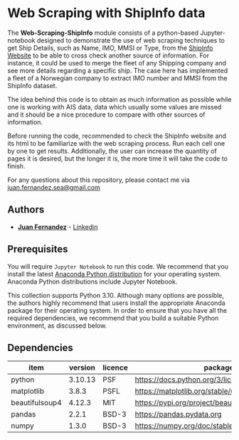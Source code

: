 # Web Scraping with ShipInfo data

The **Web-Scraping-ShipInfo** module consists of a python-based Jupyter-notebook 
designed to demonstrate the use of web scraping techniques to get Ship Details, such as Name, IMO, MMSI or Type, from the [ShipInfo Website](https://shipinfo.net) to be able to cross check another source of information. For instance, it could be used to merge the fleet of any Shipping company and see more details regarding a specific ship. The case here has implemented a fleet of a Norwegian company to extract IMO number and MMSI from the ShipInfo dataset.


The idea behind this code is to obtain as much information as possible while one is working with AIS data, data which usually some values are missed and it should be a nice procedure to compare with other sources of information.  

Before running the code, recommended to check the ShipInfo website and its html to be familiarize with the web scraping process. Run each cell one by one to get results. Additionally, the user can increase the quantity of pages it is desired, but the longer it is, the more time it will take the code to finish. 

For any questions about this repository, please contact me via juan.fernandez.sea@gmail.com

## Authors

* [**Juan Fernandez**](mailto://juan.fernandez.sea@gmail.com) - [Linkedin](https://www.linkedin.com/in/juan-fernandez-martinez/)



## Prerequisites

You will require `Jupyter Notebook` to run this code. We recommend that you install 
the latest [Anaconda Python distribution](https://www.anaconda.com/) for your 
operating system. Anaconda Python distributions include Jupyter Notebook.


This collection supports Python 3.10. Although many options are possible, the 
authors highly recommend that users install the appropriate Anaconda package 
for their operating system. In order to ensure that you have all the required 
dependencies, we recommend that you build a suitable Python environment, as 
discussed below.


## Dependencies

|item|version|licence|package info|
|---|---|---|---|
|python|3.10.13|PSF|https://docs.python.org/3/license.html|
|matplotlib|3.8.3|PSFL|https://matplotlib.org/stable/users/project/license.html|
|beautifulsoup4|4.12.3|MIT|https://pypi.org/project/beautifulsoup4/|
|pandas|2.2.1|BSD-3|https://pandas.pydata.org|
|numpy|1.3.0|BSD-3|https://numpy.org/doc/stable/index.html|







